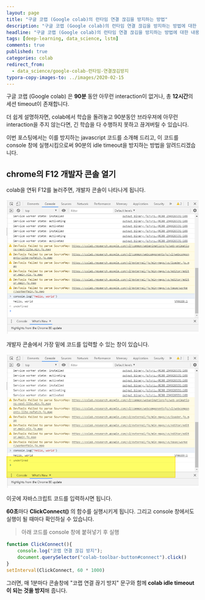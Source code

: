 ```yaml
---
layout: page
title: "구글 코랩 (Google colab)의 런타임 연결 끊김을 방지하는 방법"
description: "구글 코랩 (Google colab)의 런타임 연결 끊김을 방지하는 방법에 대한 내용입니다."
headline: "구글 코랩 (Google colab)의 런타임 연결 끊김을 방지하는 방법에 대한 내용입니다."
tags: [deep-learning, data_science, lstm]
comments: true
published: true
categories: colab
redirect_from:
  - data_science/google-colab-런타임-연결끊김방지
typora-copy-images-to: ../images/2020-02-15
---
```




구글 코랩 (Google colab) 은 **90분** 동안 아무런 interaction이 없거나, 총 **12시간**의 세션 timeout이 존재합니다. 

더 쉽게 설명하자면, colab에서 학습을 돌려놓고 90분동안 브라우져에 아무런 interaction을 주지 않는다면, 긴 학습을 다 수행하지 못하고 끊겨버릴 수 있습니다.

이번 포스팅에서는 이를 방지하는 javascript 코드를 소개해 드리고, 이 코드를 console 창에 실행시킴으로써 90분의 idle timeout을 방지하는 방법을 알려드리겠습니다.



## chrome의 F12 개발자 콘솔 열기

colab을 연뒤 F12를 눌러주면, 개발자 콘솔이 나타나게 됩니다.

![image-20200215225855433](../images/2020-02-15/image-20200215225855433.png)



개발자 콘솔에서 가장 밑에 코드를 입력할 수 있는 창이 있습니다.

![captured_20200215225848_1](../images/2020-02-15/captured_20200215225848_1.png)



이곳에 자바스크립트 코드를 입력하시면 됩니다.

**60초**마다 **ClickConnect()** 의 함수를 실행시키게 됩니다. 그리고 console 창에서도 실행이 될 때마다 확인하실 수 있습니다.



> 아래 코드를 console 창에 붙혀넣기 후 실행

```javascript
function ClickConnect(){
    console.log("코랩 연결 끊김 방지"); 
    document.querySelector("colab-toolbar-button#connect").click() 
}
setInterval(ClickConnect, 60 * 1000)
```



그러면, 매 1분마다 콘솔창에 "코랩 연결 끊기 방지" 문구와 함께 **colab idle timeout이 되는 것을 방지**해 줍니다.